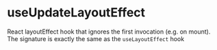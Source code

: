 # useUpdateLayoutEffect

React layoutEffect hook that ignores the first invocation (e.g. on mount). The signature is exactly the same as the `useLayoutEffect` hook
